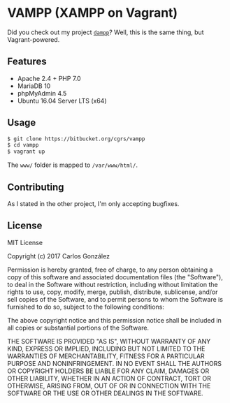 # VAMPP (XAMPP on Vagrant)

Did you check out my project [`dampp`](https://bitbucket.org/cgrs/dampp)?
Well, this is the same thing, but Vagrant-powered.

## Features
* Apache 2.4 + PHP 7.0
* MariaDB 10
* phpMyAdmin 4.5
* Ubuntu 16.04 Server LTS (x64)

## Usage

```sh
$ git clone https://bitbucket.org/cgrs/vampp
$ cd vampp
$ vagrant up
```

The `www/` folder is mapped to `/var/www/html/`.

## Contributing

As I stated in the other project, I'm only accepting bugfixes.

## License

MIT License

Copyright (c) 2017 Carlos González

Permission is hereby granted, free of charge, to any person obtaining a copy of this software and associated documentation files (the "Software"), to deal in the Software without restriction, including without limitation the rights to use, copy, modify, merge, publish, distribute, sublicense, and/or sell copies of the Software, and to permit persons to whom the Software is furnished to do so, subject to the following conditions:

The above copyright notice and this permission notice shall be included in all copies or substantial portions of the Software.

THE SOFTWARE IS PROVIDED "AS IS", WITHOUT WARRANTY OF ANY KIND, EXPRESS OR IMPLIED, INCLUDING BUT NOT LIMITED TO THE WARRANTIES OF MERCHANTABILITY, FITNESS FOR A PARTICULAR PURPOSE AND NONINFRINGEMENT. IN NO EVENT SHALL THE AUTHORS OR COPYRIGHT HOLDERS BE LIABLE FOR ANY CLAIM, DAMAGES OR OTHER LIABILITY, WHETHER IN AN ACTION OF CONTRACT, TORT OR OTHERWISE, ARISING FROM, OUT OF OR IN CONNECTION WITH THE SOFTWARE OR THE USE OR OTHER DEALINGS IN THE SOFTWARE.
